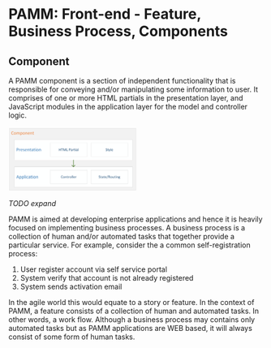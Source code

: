 PAMM: Front-end - Feature, Business Process, Components
=

Component
-
A PAMM component is a section of independent functionality that is responsible for conveying and/or manipulating some information to user.  It comprises of one or more HTML partials in the presentation layer, and JavaScript modules in the application layer for the model and controller logic.  
<br>
<img src="img/component.png" width="50%" />
<br>

*TODO expand*

PAMM is aimed at developing enterprise applications and hence it is heavily focused on implementing business processes.  A business process is a collection of human and/or automated tasks that together provide a particular service.  For example, consider the a common self-registration process:

1. User register account via self service portal
2. System verify that account is not already registered
3. System sends activation email

In the agile world this would equate to a story or feature.  In the context of PAMM,  a feature consists of a collection of human and automated tasks.  In other words, a work flow.  Although a business process may contains only automated tasks but as PAMM applications are WEB based, it will always consist of some form of human tasks.
